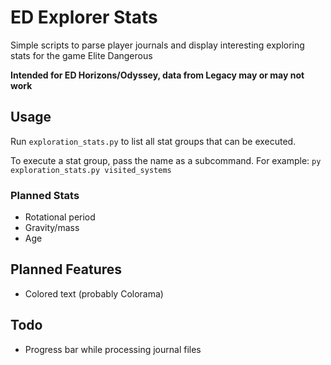 # ED Explorer Stats

Simple scripts to parse player journals and display interesting exploring stats for the game Elite Dangerous

**Intended for ED Horizons/Odyssey, data from Legacy may or may not work**

## Usage

Run `exploration_stats.py` to list all stat groups that can be executed.

To execute a stat group, pass the name as a subcommand.
For example: `py exploration_stats.py visited_systems`

### Planned Stats
* Rotational period
* Gravity/mass
* Age

## Planned Features
* Colored text (probably Colorama)

## Todo
* Progress bar while processing journal files
